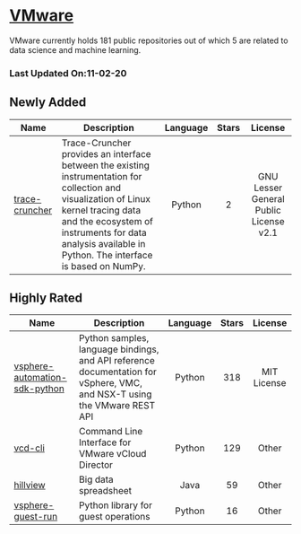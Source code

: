 # [VMware](https://github.com/vmware)

VMware currently holds 181 public repositories out of which 5 are related to data science and machine learning.

 ### Last Updated On:11-02-20

## Newly Added

| Name | Description | Language | Stars | License |
| ---- | ----------- | :--------: | :-----: | :-------: |
| [trace-cruncher](https://github.com/vmware/trace-cruncher) | Trace-Cruncher provides an interface between the existing instrumentation for collection and visualization of Linux kernel tracing data and the ecosystem of instruments for data analysis available in Python. The interface is based on NumPy. | Python | 2 | GNU Lesser General Public License v2.1 |

## Highly Rated

| Name | Description | Language | Stars | License |
| ---- | ----------- | :--------: | :-----: | :-------: |
 | [vsphere-automation-sdk-python](https://github.com/vmware/vsphere-automation-sdk-python) | Python samples, language bindings, and API reference documentation for vSphere, VMC, and NSX-T using the VMware REST API | Python | 318 | MIT License |
| [vcd-cli](https://github.com/vmware/vcd-cli) | Command Line Interface for VMware vCloud Director | Python | 129 | Other |
| [hillview](https://github.com/vmware/hillview) | Big data spreadsheet | Java | 59 | Other |
| [vsphere-guest-run](https://github.com/vmware/vsphere-guest-run) | Python library for guest operations | Python | 16 | Other |
